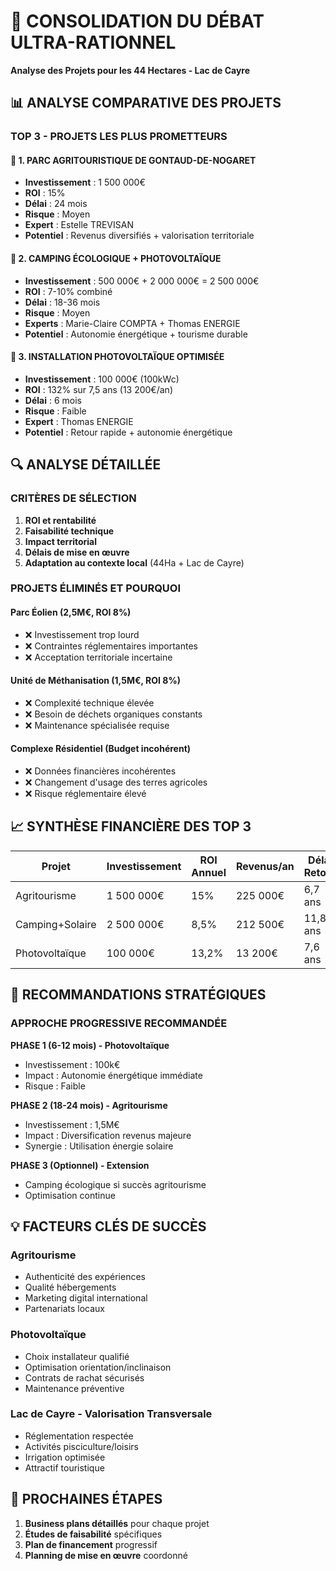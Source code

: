 # 🎯 CONSOLIDATION DU DÉBAT ULTRA-RATIONNEL
**Analyse des Projets pour les 44 Hectares - Lac de Cayre**

## 📊 ANALYSE COMPARATIVE DES PROJETS

### **TOP 3 - PROJETS LES PLUS PROMETTEURS**

#### **🥇 1. PARC AGRITOURISTIQUE DE GONTAUD-DE-NOGARET**
- **Investissement** : 1 500 000€
- **ROI** : 15% 
- **Délai** : 24 mois
- **Risque** : Moyen
- **Expert** : Estelle TREVISAN
- **Potentiel** : Revenus diversifiés + valorisation territoriale

#### **🥈 2. CAMPING ÉCOLOGIQUE + PHOTOVOLTAÏQUE**
- **Investissement** : 500 000€ + 2 000 000€ = 2 500 000€
- **ROI** : 7-10% combiné
- **Délai** : 18-36 mois
- **Risque** : Moyen
- **Experts** : Marie-Claire COMPTA + Thomas ENERGIE
- **Potentiel** : Autonomie énergétique + tourisme durable

#### **🥉 3. INSTALLATION PHOTOVOLTAÏQUE OPTIMISÉE**
- **Investissement** : 100 000€ (100kWc)
- **ROI** : 132% sur 7,5 ans (13 200€/an)
- **Délai** : 6 mois
- **Risque** : Faible
- **Expert** : Thomas ENERGIE
- **Potentiel** : Retour rapide + autonomie énergétique

## 🔍 ANALYSE DÉTAILLÉE

### **CRITÈRES DE SÉLECTION**
1. **ROI et rentabilité**
2. **Faisabilité technique** 
3. **Impact territorial**
4. **Délais de mise en œuvre**
5. **Adaptation au contexte local** (44Ha + Lac de Cayre)

### **PROJETS ÉLIMINÉS ET POURQUOI**

#### **Parc Éolien (2,5M€, ROI 8%)**
- ❌ Investissement trop lourd 
- ❌ Contraintes réglementaires importantes
- ❌ Acceptation territoriale incertaine

#### **Unité de Méthanisation (1,5M€, ROI 8%)**
- ❌ Complexité technique élevée
- ❌ Besoin de déchets organiques constants
- ❌ Maintenance spécialisée requise

#### **Complexe Résidentiel (Budget incohérent)**
- ❌ Données financières incohérentes
- ❌ Changement d'usage des terres agricoles
- ❌ Risque réglementaire élevé

## 📈 SYNTHÈSE FINANCIÈRE DES TOP 3

| Projet | Investissement | ROI Annuel | Revenus/an | Délai Retour | Score Global |
|--------|----------------|------------|------------|--------------|--------------|
| Agritourisme | 1 500 000€ | 15% | 225 000€ | 6,7 ans | ⭐⭐⭐⭐⭐ |
| Camping+Solaire | 2 500 000€ | 8,5% | 212 500€ | 11,8 ans | ⭐⭐⭐⭐ |
| Photovoltaïque | 100 000€ | 13,2% | 13 200€ | 7,6 ans | ⭐⭐⭐⭐ |

## 🎯 RECOMMANDATIONS STRATÉGIQUES

### **APPROCHE PROGRESSIVE RECOMMANDÉE**

**PHASE 1 (6-12 mois) - Photovoltaïque**
- Investissement : 100k€
- Impact : Autonomie énergétique immédiate
- Risque : Faible

**PHASE 2 (18-24 mois) - Agritourisme**
- Investissement : 1,5M€
- Impact : Diversification revenus majeure
- Synergie : Utilisation énergie solaire

**PHASE 3 (Optionnel) - Extension**
- Camping écologique si succès agritourisme
- Optimisation continue

## 💡 FACTEURS CLÉS DE SUCCÈS

### **Agritourisme**
- Authenticité des expériences
- Qualité hébergements
- Marketing digital international
- Partenariats locaux

### **Photovoltaïque**
- Choix installateur qualifié
- Optimisation orientation/inclinaison
- Contrats de rachat sécurisés
- Maintenance préventive

### **Lac de Cayre - Valorisation Transversale**
- Réglementation respectée
- Activités pisciculture/loisirs
- Irrigation optimisée
- Attractif touristique

## 🚀 PROCHAINES ÉTAPES

1. **Business plans détaillés** pour chaque projet
2. **Études de faisabilité** spécifiques
3. **Plan de financement** progressif
4. **Planning de mise en œuvre** coordonné

